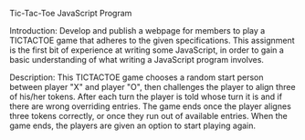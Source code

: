 Tic-Tac-Toe JavaScript Program

Introduction:
Develop and publish a webpage for members to play a TICTACTOE game that adheres to the given specifications. This assignment is the first bit of experience at writing some JavaScript, in order to gain a basic understanding of what writing a JavaScript program involves.

Description:
This TICTACTOE game chooses a random start person between player "X" and player "O", then challenges the player to align three of his/her tokens. After each turn the player is told whose turn it is and if there are wrong overriding entries. The game ends once the player alignes three tokens correctly, or once they run out of	available entries. When the game ends, the players are given an option to start playing again.
